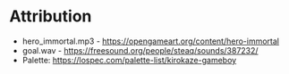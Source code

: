 # Attribution

- hero_immortal.mp3 - https://opengameart.org/content/hero-immortal
- goal.wav - https://freesound.org/people/steaq/sounds/387232/
- Palette: https://lospec.com/palette-list/kirokaze-gameboy
